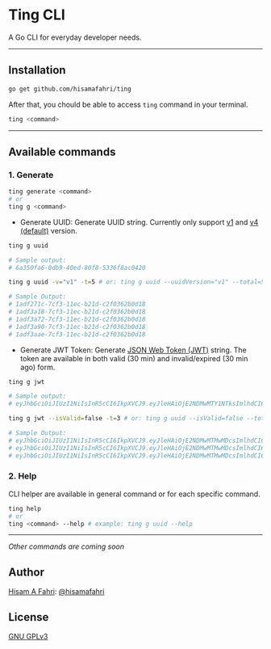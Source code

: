 # Ting CLI

A Go CLI for everyday developer needs.

---

## Installation

```bash
go get github.com/hisamafahri/ting
```

After that, you chould be able to access `ting` command in your terminal.

```bash
ting <command>
```

---

## Available commands

### 1. Generate

```bash
ting generate <command>
# or
ting g <command>

```

- Generate UUID:
Generate UUID string. Currently only support [v1](https://en.wikipedia.org/wiki/Universally_unique_identifier#Version_1_(date-time_and_MAC_address)) and [v4 (default)](https://en.wikipedia.org/wiki/Universally_unique_identifier#Version_4_(random)) version.

```bash
ting g uuid

# Sample output:
# 6a350fa6-0db9-40ed-80f8-5336f8ac0420

ting g uuid -v="v1" -t=5 # or: ting g uuid --uuidVersion="v1" --total=5

# Sample Output:
# 1adf271c-7cf3-11ec-b21d-c2f0362b0d18
# 1adf3a18-7cf3-11ec-b21d-c2f0362b0d18
# 1adf3a72-7cf3-11ec-b21d-c2f0362b0d18
# 1adf3a90-7cf3-11ec-b21d-c2f0362b0d18
# 1adf3aae-7cf3-11ec-b21d-c2f0362b0d18

```

- Generate JWT Token:
Generate [JSON Web Token (JWT)](https://en.wikipedia.org/wiki/JSON_Web_Token) string. The token are available in both valid (30 min) and invalid/expired (30 min ago) form.

```bash
ting g jwt

# Sample output:
# eyJhbGciOiJIUzI1NiIsInR5cCI6IkpXVCJ9.eyJleHAiOjE2NDMwMTY1NTksImlhdCI6MTY0MzAxNDc1OSwiaXNzIjoidGluZy1jbGktdG9vbHMiLCJqdGkiOiI0MWI5YzI0Ni0zMWIyLTQ2ODItYjk1Zi1hZGQ1MjNmZmM2OGIifQ.sCHUVBjDuxJEdcm14cWzAhl-oDJxNvACI9ThEe6VqSU

ting g jwt --isValid=false -t=3 # or: ting g uuid --isValid=false --total=3

# Sample Output:
# eyJhbGciOiJIUzI1NiIsInR5cCI6IkpXVCJ9.eyJleHAiOjE2NDMwMTMwMDcsImlhdCI6MTY0MzAxNDgwNywiaXNzIjoidGluZy1jbGktdG9vbHMiLCJqdGkiOiJiMjRhZGRlNS03MTdlLTRiY2UtYTI0Zi03Yzc4OGZhMjBiYjcifQ.LKgxTUi_e7Svzqv8IWDpI6xvR204mlt195ojZySNU6s
# eyJhbGciOiJIUzI1NiIsInR5cCI6IkpXVCJ9.eyJleHAiOjE2NDMwMTMwMDcsImlhdCI6MTY0MzAxNDgwNywiaXNzIjoidGluZy1jbGktdG9vbHMiLCJqdGkiOiJlYWUyMjAzNi01NTQ5LTRiZDktYjJjZC0wNDY2N2MwZDM1ZmYifQ.W6X5o8OzEAAS56oF8DhuldEB41xKPyb6smYtslsg32k
# eyJhbGciOiJIUzI1NiIsInR5cCI6IkpXVCJ9.eyJleHAiOjE2NDMwMTMwMDcsImlhdCI6MTY0MzAxNDgwNywiaXNzIjoidGluZy1jbGktdG9vbHMiLCJqdGkiOiI2NjRkMDc3Mi02NDFiLTQzNzUtOWYxYi1hMzI0NzYwMGI0ZWYifQ.uB4pUXVEIqOv_ff-jarvkrBwQoYpJ9LFVV5yCsQ1N7Y

```


### 2. Help

CLI helper are available in general command or for each specific command.

```bash
ting help
# or
ting <command> --help # example: ting g uuid --help

```

---

*Other commands are coming soon*

## Author

[Hisam A Fahri](https://hisamafahri.com): [@hisamafahri](https://github.com/hisamafahri)

## License

[GNU GPLv3](LICENSE)